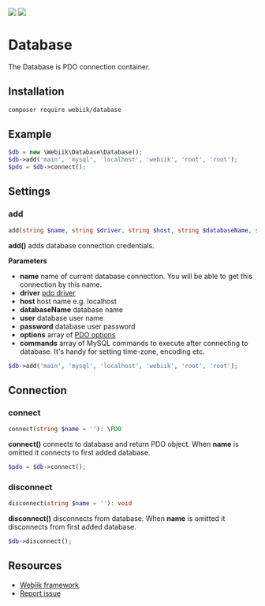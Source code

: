 <p align="left">
<img src="https://img.shields.io/packagist/l/webiik/webiik.svg"/>
<img src="https://img.shields.io/badge/dependencies-0-brightgreen.svg"/>
</p>

Database
========
The Database is PDO connection container.

Installation
------------
```bash
composer require webiik/database
```

Example
-------
```php
$db = new \Webiik\Database\Database();
$db->add('main', 'mysql', 'localhost', 'webiik', 'root', 'root');
$pdo = $db->connect();
```

Settings
--------
### add
```php
add(string $name, string $driver, string $host, string $databaseName, string $user, string $password, array $options = [], array $commands = []): void
```
**add()** adds database connection credentials.

**Parameters**
* **name** name of current database connection. You will be able to get this connection by this name.
* **driver** [pdo driver](http://php.net/manual/en/pdo.drivers.php) 
* **host** host name e.g. localhost
* **databaseName** database name
* **user** database user name
* **password** database user password
* **options** array of [PDO options](http://php.net/manual/en/class.pdo.php)
* **commands** array of MySQL commands to execute after connecting to database. It's handy for setting time-zone, encoding etc.
```php
$db->add('main', 'mysql', 'localhost', 'webiik', 'root', 'root');
```

Connection
----------
### connect
```php
connect(string $name = ''): \PDO
```
**connect()** connects to database and return PDO object. When **name** is omitted it connects to first added database. 
```php
$pdo = $db->connect();
```

### disconnect
```php
disconnect(string $name = ''): void
```
**disconnect()** disconnects from database. When **name** is omitted it disconnects from first added database. 
```php
$db->disconnect();
```

Resources
---------
* [Webiik framework][1]
* [Report issue][2]

[1]: https://github.com/webiik/webiik
[2]: https://github.com/webiik/components/issues